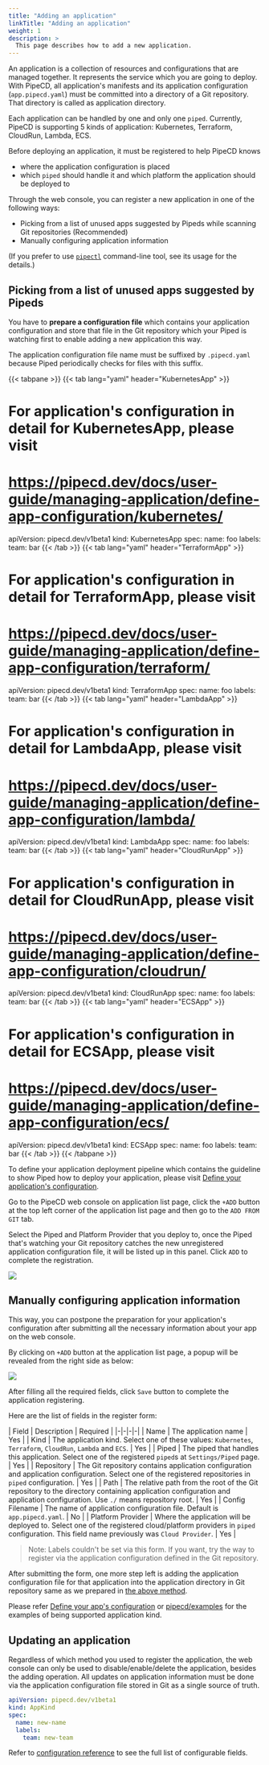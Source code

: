 ```yaml
---
title: "Adding an application"
linkTitle: "Adding an application"
weight: 1
description: >
  This page describes how to add a new application.
---
```


An application is a collection of resources and configurations that are managed together.
It represents the service which you are going to deploy. With PipeCD, all application's manifests and its application configuration (`app.pipecd.yaml`) must be committed into a directory of a Git repository. That directory is called as application directory.

Each application can be handled by one and only one `piped`. Currently, PipeCD is supporting 5 kinds of application: Kubernetes, Terraform, CloudRun, Lambda, ECS.

Before deploying an application, it must be registered to help PipeCD knows
- where the application configuration is placed
- which `piped` should handle it and which platform the application should be deployed to

Through the web console, you can register a new application in one of the following ways:
- Picking from a list of unused apps suggested by Pipeds while scanning Git repositories (Recommended)
- Manually configuring application information

(If you prefer to use [`pipectl`](/docs/user-guide/command-line-tool/#adding-a-new-application) command-line tool, see its usage for the details.)

## Picking from a list of unused apps suggested by Pipeds

You have to __prepare a configuration file__ which contains your application configuration and store that file in the Git repository which your Piped is watching first to enable adding a new application this way.

The application configuration file name must be suffixed by `.pipecd.yaml` because Piped periodically checks for files with this suffix.

{{< tabpane >}}
{{< tab lang="yaml" header="KubernetesApp" >}}
# For application's configuration in detail for KubernetesApp, please visit
# https://pipecd.dev/docs/user-guide/managing-application/define-app-configuration/kubernetes/

apiVersion: pipecd.dev/v1beta1
kind: KubernetesApp
spec:
  name: foo
  labels:
    team: bar
{{< /tab >}}
{{< tab lang="yaml" header="TerraformApp" >}}
# For application's configuration in detail for TerraformApp, please visit
# https://pipecd.dev/docs/user-guide/managing-application/define-app-configuration/terraform/

apiVersion: pipecd.dev/v1beta1
kind: TerraformApp
spec:
  name: foo
  labels:
    team: bar
{{< /tab >}}
{{< tab lang="yaml" header="LambdaApp" >}}
# For application's configuration in detail for LambdaApp, please visit
# https://pipecd.dev/docs/user-guide/managing-application/define-app-configuration/lambda/

apiVersion: pipecd.dev/v1beta1
kind: LambdaApp
spec:
  name: foo
  labels:
    team: bar
{{< /tab >}}
{{< tab lang="yaml" header="CloudRunApp" >}}
# For application's configuration in detail for CloudRunApp, please visit
# https://pipecd.dev/docs/user-guide/managing-application/define-app-configuration/cloudrun/

apiVersion: pipecd.dev/v1beta1
kind: CloudRunApp
spec:
  name: foo
  labels:
    team: bar
{{< /tab >}}
{{< tab lang="yaml" header="ECSApp" >}}
# For application's configuration in detail for ECSApp, please visit
# https://pipecd.dev/docs/user-guide/managing-application/define-app-configuration/ecs/

apiVersion: pipecd.dev/v1beta1
kind: ECSApp
spec:
  name: foo
  labels:
    team: bar
{{< /tab >}}
{{< /tabpane >}}

To define your application deployment pipeline which contains the guideline to show Piped how to deploy your application, please visit [Define your application's configuration](/docs/user-guide/managing-application/defining-app-configuration/).

Go to the PipeCD web console on application list page, click the `+ADD` button at the top left corner of the application list page and then go to the `ADD FROM GIT` tab.

Select the Piped and Platform Provider that you deploy to, once the Piped that's watching your Git repository catches the new unregistered application configuration file, it will be listed up in this panel. Click `ADD` to complete the registration.

![](/images/registering-an-application-from-suggestions-new.png)
<p style="text-align: center;">
</p>

## Manually configuring application information

This way, you can postpone the preparation for your application's configuration after submitting all the necessary information about your app on the web console.

By clicking on `+ADD` button at the application list page, a popup will be revealed from the right side as below:

![](/images/registering-an-application-manually-new.png)
<p style="text-align: center;">
</p>

After filling all the required fields, click `Save` button to complete the application registering.

Here are the list of fields in the register form:

| Field | Description | Required |
|-|-|-|-|
| Name | The application name | Yes |
| Kind | The application kind. Select one of these values: `Kubernetes`, `Terraform`, `CloudRun`, `Lambda` and `ECS`. | Yes |
| Piped | The piped that handles this application. Select one of the registered `piped`s at `Settings/Piped` page. | Yes |
| Repository | The Git repository contains application configuration and application configuration. Select one of the registered repositories in `piped` configuration. | Yes |
| Path | The relative path from the root of the Git repository to the directory containing application configuration and application configuration. Use `./` means repository root. | Yes |
| Config Filename | The name of application configuration file. Default is `app.pipecd.yaml`. | No |
| Platform Provider | Where the application will be deployed to. Select one of the registered cloud/platform providers in `piped` configuration. This field name previously was `Cloud Provider`. | Yes |

> Note: Labels couldn't be set via this form. If you want, try the way to register via the application configuration defined in the Git repository.

After submitting the form, one more step left is adding the application configuration file for that application into the application directory in Git repository same as we prepared in [the above method](/docs-dev/user-guide/managing-application/adding-an-application/#picking-from-a-list-of-unused-apps-suggested-by-pipeds).

Please refer [Define your app's configuration](/docs/user-guide/managing-application/define-app-configuration/) or [pipecd/examples](/docs/user-guide/examples/) for the examples of being supported application kind.

## Updating an application
Regardless of which method you used to register the application, the web console can only be used to disable/enable/delete the application, besides the adding operation. All updates on application information must be done via the application configuration file stored in Git as a single source of truth.

```yaml
apiVersion: pipecd.dev/v1beta1
kind: AppKind
spec:
  name: new-name
  labels:
    team: new-team
```

Refer to [configuration reference](/docs/user-guide/configuration-reference/) to see the full list of configurable fields.
